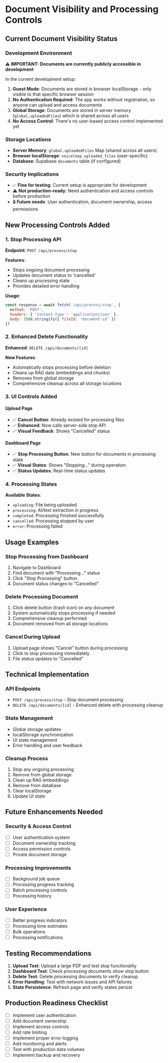 # Document Visibility and Processing Controls

## Current Document Visibility Status

### Development Environment
**⚠️ IMPORTANT: Documents are currently publicly accessible in development**

In the current development setup:

1. **Guest Mode**: Documents are stored in browser localStorage - only visible to that specific browser session
2. **No Authentication Required**: The app works without registration, so anyone can upload and access documents
3. **Global Storage**: Documents are stored in server memory (`global.uploadedFiles`) which is shared across all users
4. **No Access Control**: There's no user-based access control implemented yet

### Storage Locations
- **Server Memory**: `global.uploadedFiles` Map (shared across all users)
- **Browser localStorage**: `voiceloop_uploaded_files` (user-specific)
- **Database**: Supabase `documents` table (if configured)

### Security Implications
- ✅ **Fine for testing**: Current setup is appropriate for development
- ⚠️ **Not production-ready**: Need authentication and access controls before production
- 🔒 **Future needs**: User authentication, document ownership, access permissions

## New Processing Controls Added

### 1. Stop Processing API
**Endpoint**: `POST /api/process/stop`

**Features**:
- Stops ongoing document processing
- Updates document status to 'cancelled'
- Cleans up processing state
- Provides detailed error handling

**Usage**:
```javascript
const response = await fetch('/api/process/stop', {
  method: 'POST',
  headers: { 'Content-Type': 'application/json' },
  body: JSON.stringify({ fileId: 'document-id' })
})
```

### 2. Enhanced Delete Functionality
**Enhanced**: `DELETE /api/documents/[id]`

**New Features**:
- Automatically stops processing before deletion
- Cleans up RAG data (embeddings and chunks)
- Removes from global storage
- Comprehensive cleanup across all storage locations

### 3. UI Controls Added

#### Upload Page
- ✅ **Cancel Button**: Already existed for processing files
- ✅ **Enhanced**: Now calls server-side stop API
- ✅ **Visual Feedback**: Shows "Cancelled" status

#### Dashboard Page
- ✅ **Stop Processing Button**: New button for documents in processing state
- ✅ **Visual States**: Shows "Stopping..." during operation
- ✅ **Status Updates**: Real-time status updates

### 4. Processing States
**Available States**:
- `uploading`: File being uploaded
- `processing`: AI/text extraction in progress
- `completed`: Processing finished successfully
- `cancelled`: Processing stopped by user
- `error`: Processing failed

## Usage Examples

### Stop Processing from Dashboard
1. Navigate to Dashboard
2. Find document with "Processing..." status
3. Click "Stop Processing" button
4. Document status changes to "Cancelled"

### Delete Processing Document
1. Click delete button (trash icon) on any document
2. System automatically stops processing if needed
3. Comprehensive cleanup performed
4. Document removed from all storage locations

### Cancel During Upload
1. Upload page shows "Cancel" button during processing
2. Click to stop processing immediately
3. File status updates to "Cancelled"

## Technical Implementation

### API Endpoints
- `POST /api/process/stop` - Stop document processing
- `DELETE /api/documents/[id]` - Enhanced delete with processing cleanup

### State Management
- Global storage updates
- localStorage synchronization
- UI state management
- Error handling and user feedback

### Cleanup Process
1. Stop any ongoing processing
2. Remove from global storage
3. Clean up RAG embeddings
4. Remove from database
5. Clear localStorage
6. Update UI state

## Future Enhancements Needed

### Security & Access Control
- [ ] User authentication system
- [ ] Document ownership tracking
- [ ] Access permission controls
- [ ] Private document storage

### Processing Improvements
- [ ] Background job queue
- [ ] Processing progress tracking
- [ ] Batch processing controls
- [ ] Processing history

### User Experience
- [ ] Better progress indicators
- [ ] Processing time estimates
- [ ] Bulk operations
- [ ] Processing notifications

## Testing Recommendations

1. **Upload Test**: Upload a large PDF and test stop functionality
2. **Dashboard Test**: Check processing documents show stop button
3. **Delete Test**: Delete processing documents to verify cleanup
4. **Error Handling**: Test with network issues and API failures
5. **State Persistence**: Refresh page and verify states persist

## Production Readiness Checklist

- [ ] Implement user authentication
- [ ] Add document ownership
- [ ] Implement access controls
- [ ] Add rate limiting
- [ ] Implement proper error logging
- [ ] Add monitoring and alerts
- [ ] Test with production data volumes
- [ ] Implement backup and recovery
